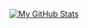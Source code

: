 [![My GitHub Stats](https://github-readme-stats.vercel.app/api/?username=z0ghost&count_private=true&theme=tokyonight&showicons=true)]()
